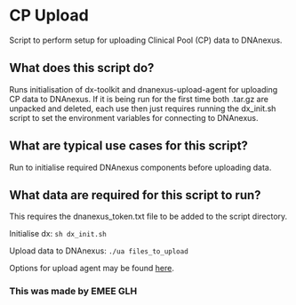 # CP Upload
Script to perform setup for uploading Clinical Pool (CP) data to DNAnexus.

## What does this script do?
Runs initialisation of dx-toolkit and dnanexus-upload-agent for uploading CP data to DNAnexus.
If it is being run for the first time both .tar.gz are unpacked and deleted, each use then just 
requires running the dx_init.sh script to set the environment variables for connecting to DNAnexus.

## What are typical use cases for this script?

Run to initialise required DNAnexus components before uploading data. 

## What data are required for this script to run?

This requires the dnanexus_token.txt file to be added to the script directory.

Initialise dx:
`sh dx_init.sh`

Upload data to DNAnexus:
`./ua files_to_upload`

Options for upload agent may be found [here][dx-url].

### This was made by EMEE GLH

[dx-url]: https://documentation.dnanexus.com/user/objects/uploading-and-downloading-files/batch/upload-agent

